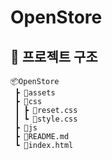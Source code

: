 # OpenStore

## 📁 프로젝트 구조
```
📦OpenStore
 ┣ 📂assets
 ┣ 📂css
 ┃ ┣ 📜reset.css
 ┃ ┗ 📜style.css
 ┣ 📂js
 ┣ 📜README.md
 ┗ 📜index.html
```
